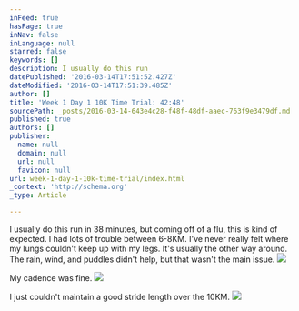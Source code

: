 ```yaml
---
inFeed: true
hasPage: true
inNav: false
inLanguage: null
starred: false
keywords: []
description: I usually do this run
datePublished: '2016-03-14T17:51:52.427Z'
dateModified: '2016-03-14T17:51:39.485Z'
author: []
title: 'Week 1 Day 1 10K Time Trial: 42:48'
sourcePath: _posts/2016-03-14-643e4c28-f48f-48df-aaec-763f9e3479df.md
published: true
authors: []
publisher:
  name: null
  domain: null
  url: null
  favicon: null
url: week-1-day-1-10k-time-trial/index.html
_context: 'http://schema.org'
_type: Article

---
```

I usually do this run in 38 minutes, but coming off of a flu, this is kind of expected. I had lots of trouble between 6-8KM. I've never really felt where my lungs couldn't keep up with my legs. It's usually the other way around. The rain, wind, and puddles didn't help, but that wasn't the main issue.
![](https://s3-us-west-2.amazonaws.com/the-grid-img/p/dd1c10f4d9b2939b6ff192206316f14accaa3ecb.png)

My cadence was fine.
![](https://the-grid-user-content.s3-us-west-2.amazonaws.com/e32f6d18-8548-48c7-b227-0f5ca73c4a54.jpg)

I just couldn't maintain a good stride length over the 10KM.
![](https://s3-us-west-2.amazonaws.com/the-grid-img/p/6c4771f70a31919fd6e0976b8b1411cb5124f309.png)